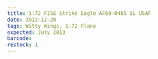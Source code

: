 ```yaml
---
title: 1:72 F15E Strike Eagle AF89-0485 SL USAF
date: 2012-12-20
tags: Witty Wings, 1:72 Plane
expected: July 2013
barcode: 
restock: 1
---
```

